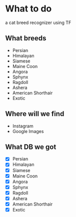
# What to do

a cat breed recognizer using TF

## What breeds

* Persian
* Himalayan
* Siamese
* Maine Coon
* Angora
* Sphynx
* Ragdoll
* Ashera
* American Shorthair
* Exotic

## Where will we find

* Instagram
* Google Images


## What DB we got

- [x] Persian
- [x] Himalayan
- [x] Siamese
- [x] Maine Coon
- [x] Angora
- [x] Sphynx
- [x] Ragdoll
- [x] Ashera
- [x] American Shorthair
- [x] Exotic
